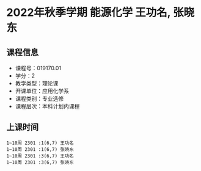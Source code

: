 # 2022年秋季学期 能源化学 王功名, 张晓东






## 课程信息

- 课程号：019170.01
- 学分：2
- 教学类型：理论课
- 开课单位：应用化学系
- 课程类别：专业选修
- 课程层次：本科计划内课程

## 上课时间

```
1~10周 2301 :1(6,7) 王功名
1~10周 2301 :1(6,7) 张晓东
1~10周 2301 :3(6,7) 王功名
1~10周 2301 :3(6,7) 张晓东
```

